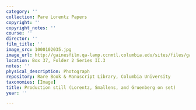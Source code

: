 ```yaml
---
category: ''
collection: Pare Lorentz Papers
copyright: ''
copyright_notes: ''
course: ''
director: ''
film_title: ''
image_src: 1000102035.jpg
image_url: http://gainesfilm.qa-lamp.ccnmtl.columbia.edu/sites/files/gainesfilm/images/1000102035.jpg
location: Box 37, Folder 2 Series II.3
notes: ''
physical_description: Photograph
repository: Rare Book & Manuscript Library, Columbia University
taxonomies: [Image]
title: Production still (Lorentz, Smallens, and Gruenberg on set)
year: ''

---
```

